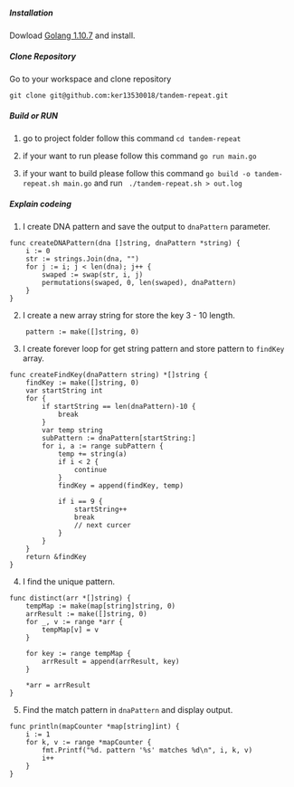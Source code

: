 ##### Installation
Dowload [Golang 1.10.7](https://golang.org/dl/) and install.

##### Clone Repository
Go to your workspace and clone repository

`git clone git@github.com:ker13530018/tandem-repeat.git`


##### Build or RUN

1. go to project folder follow this command `cd tandem-repeat`

2. if your want to run please follow this command `go run main.go`

3. if your want to build please follow this command `go build -o tandem-repeat.sh main.go`  and run `
./tandem-repeat.sh > out.log`


##### Explain codeing

1. I create DNA pattern and save the output to `dnaPattern` parameter.

```golang
func createDNAPattern(dna []string, dnaPattern *string) {
	i := 0
	str := strings.Join(dna, "")
	for j := i; j < len(dna); j++ {
		swaped := swap(str, i, j)
		permutations(swaped, 0, len(swaped), dnaPattern)
	}
}
```

2. I create a new array string for store the key 3 - 10 length.

```golang
    pattern := make([]string, 0)
```

3. I create forever loop for get string pattern and store pattern to `findKey` array.

```golang
func createFindKey(dnaPattern string) *[]string {
	findKey := make([]string, 0)
	var startString int
	for {
		if startString == len(dnaPattern)-10 {
			break
		}
		var temp string
		subPattern := dnaPattern[startString:]
		for i, a := range subPattern {
			temp += string(a)
			if i < 2 {
				continue
			}
			findKey = append(findKey, temp)

			if i == 9 {
				startString++
				break
				// next curcer
			}
		}
	}
	return &findKey
}
```

4. I find the unique pattern.
```golang
func distinct(arr *[]string) {
	tempMap := make(map[string]string, 0)
	arrResult := make([]string, 0)
	for _, v := range *arr {
		tempMap[v] = v
	}

	for key := range tempMap {
		arrResult = append(arrResult, key)
	}

	*arr = arrResult
}
```

5. Find the match pattern in `dnaPattern` and display output.
```golang
func println(mapCounter *map[string]int) {
	i := 1
	for k, v := range *mapCounter {
		fmt.Printf("%d. pattern '%s' matches %d\n", i, k, v)
		i++
	}
}
```